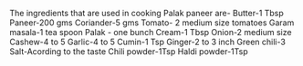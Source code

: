 The ingredients that are used in cooking Palak paneer are-
Butter-1 Tbsp
Paneer-200 gms
Coriander-5 gms
Tomato- 2 medium size tomatoes
Garam masala-1 tea spoon
Palak - one bunch
Cream-1 Tbsp
Onion-2 medium size
Cashew-4 to 5
Garlic-4 to 5
Cumin-1 Tsp
Ginger-2 to 3 inch
Green chili-3
Salt-Acording to the taste
Chili powder-1Tsp
Haldi powder-1Tsp

